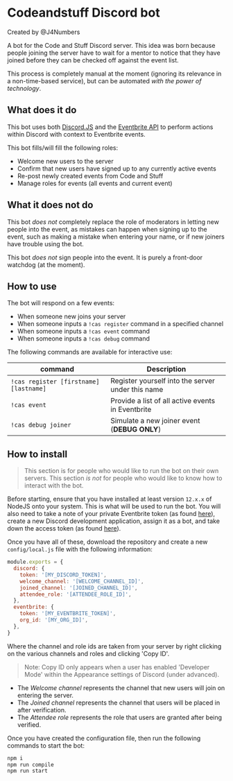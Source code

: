 # Codeandstuff Discord bot

Created by @J4Numbers

A bot for the Code and Stuff Discord server. This idea was born because people
joining the server have to wait for a mentor to notice that they have joined
before they can be checked off against the event list.

This process is completely manual at the moment (ignoring its relevance in a
non-time-based service), but can be automated _with the power of technology_.

## What does it do

This bot uses both [Discord.JS][1] and the [Eventbrite API][2] to perform
actions within Discord with context to Eventbrite events.

This bot fills/will fill the following roles:
- Welcome new users to the server
- Confirm that new users have signed up to any currently active events
- Re-post newly created events from Code and Stuff
- Manage roles for events (all events and current event)

[1]: https://discord.js.org/#/
[2]: https://www.eventbrite.com/platform/api#

## What it does not do

This bot _does not_ completely replace the role of moderators in letting new
people into the event, as mistakes can happen when signing up to the event,
such as making a mistake when entering your name, or if new joiners have
trouble using the bot.

This bot _does not_ sign people into the event. It is purely a front-door
watchdog (at the moment).

## How to use

The bot will respond on a few events:

* When someone new joins your server
* When someone inputs a `!cas register` command in a specified channel
* When someone inputs a `!cas event` command
* When someone inputs a `!cas debug` command

The following commands are available for interactive use:

| command | Description |
| ------- | ----------- |
| `!cas register [firstname] [lastname]` | Register yourself into the server under this name |
| `!cas event` | Provide a list of all active events in Eventbrite |
| `!cas debug joiner ` | Simulate a new joiner event (**DEBUG ONLY**) |

## How to install

> This section is for people who would like to run the bot on their own
> servers. This section _is not_ for people who would like to know how to
> interact with the bot.

Before starting, ensure that you have installed at least version `12.x.x` of
NodeJS onto your system. This is what will be used to run the bot. You will also
need to take a note of your private Eventbrite token (as found [here][3]),
create a new Discord development application, assign it as a bot, and take down 
the access token (as found [here][4]).

[3]: https://www.eventbrite.co.uk/platform/api-keys?internal_ref=login 'Eventbrite API'
[4]: https://discord.com/developers/applications 'Discord applications'

Once you have all of these, download the repository and create a new
`config/local.js` file with the following information:

```js
module.exports = {
  discord: {
    token: '[MY_DISCORD_TOKEN]',
    welcome_channel: '[WELCOME_CHANNEL_ID]',
    joined_channel: '[JOINED_CHANNEL_ID]',
    attendee_role: '[ATTENDEE_ROLE_ID]',
  },
  eventbrite: {
    token: '[MY_EVENTBRITE_TOKEN]',
    org_id: '[MY_ORG_ID]',
  },
}
```

Where the channel and role ids are taken from your server by right clicking on the various channels
and roles and clicking 'Copy ID'.

> Note: Copy ID only appears when a user has enabled 'Developer Mode' within the Appearance settings
> of Discord (under advanced).

* The _Welcome channel_ represents the channel that new users will join on entering the server.
* The _Joined channel_ represents the channel that users will be placed in after verification.
* The _Attendee role_ represents the role that users are granted after being verified.

Once you have created the configuration file, then run the following commands
to start the bot:

```bash
npm i
npm run compile
npm run start
```
